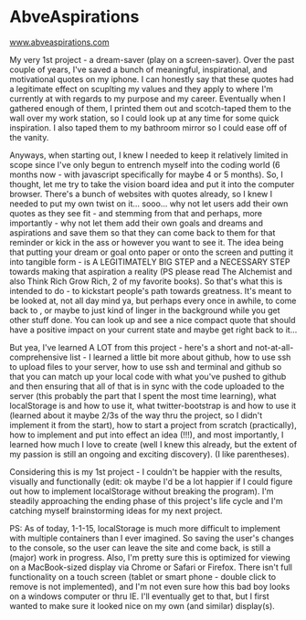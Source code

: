 AbveAspirations
===============

www.abveaspirations.com

My very 1st project - a dream-saver (play on a screen-saver). Over the past couple of years, I've saved a bunch of meaningful, inspirational, and motivational quotes on my iphone. I can honestly say that these quotes had a legitimate effect on scuplting my values and they apply to where I'm currently at with regards to my purpose and my career. Eventually when I gathered enough of them, I printed them out and scotch-taped them to the wall over my work station, so I could look up at any time for some quick inspiration. I also taped them to my bathroom mirror so I could ease off of the vanity. 

Anyways, when starting out, I knew I needed to keep it relatively limited in scope since I've only begun to entrench myself into the coding world (6 months now - with javascript specifically for maybe 4 or 5 months). So, I thought, let me try to take the vision board idea and put it into the computer browser. There's a bunch of websites with quotes already, so I knew I needed to put my own twist on it... sooo... why not let users add their own quotes as they see fit - and stemming from that and perhaps, more importantly - why not let them add their own goals and dreams and aspirations and save them so that they can come back to them for that reminder or kick in the ass or however you want to see it. The idea being that putting your dream or goal onto paper or onto the screen and putting it into tangible form  - is A LEGITIMATELY BIG STEP and a NECESSARY STEP towards making that aspiration a reality (PS please read The Alchemist and also Think Rich Grow Rich, 2 of my favorite books). So that's what this is intended to do - to kickstart people's path towards greatness. It's meant to be looked at, not all day mind ya, but perhaps every once in awhile, to come back to , or maybe to just kind of linger in the background while you get other stuff done. You can look up and see a nice compact quote that should have a positive impact on your current state and maybe get right back to it...

But yea, I've learned A LOT from this project - here's a short and not-at-all-comprehensive list - I learned a little bit more about github, how to use ssh to upload files to your server, how to use ssh and terminal and github so that you can match up your local code with what you've pushed to github and then ensuring that all of that is in sync with the code uploaded to the server (this probably the part that I spent the most time learning), what localStorage is and how to use it, what twitter-bootstrap is and how to use it (learned about it maybe 2/3s of the way thru the project, so I didn't implement it from the start), how to start a project from scratch (practically), how to implement and put into effect an idea (!!!), and most importantly, I learned how much I love to create (well I knew this already, but the extent of my passion is still an ongoing and exciting discovery). (I like parentheses).

Considering this is my 1st project - I couldn't be happier with the results, visually and functionally (edit: ok maybe I'd be a lot happier if I could figure out how to implement localStorage without breaking the program). I'm steadily approaching the ending phase of this project's life cycle and I'm catching myself brainstorming ideas for my next project.


PS: As of today, 1-1-15, localStorage is much more difficult to implement with multiple containers than I ever imagined. So saving the user's changes to the console, so the user can leave the site and come back, is still a (major) work in progress. Also, I'm pretty sure this is optimized for viewing on a MacBook-sized display via Chrome or Safari or Firefox. There isn't full functionality on a touch screen (tablet or smart phone - double click to remove is not implemented), and I'm not even sure how this bad boy looks on a windows computer or thru IE. I'll eventually get to that, but I first wanted to make sure it looked nice on my own (and similar) display(s).

